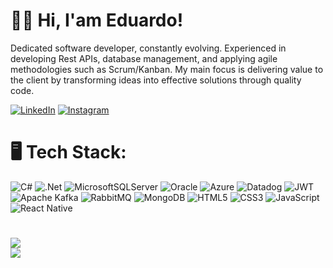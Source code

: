 # 👋🏻 Hi, I'am Eduardo!
Dedicated software developer, constantly evolving. Experienced in developing Rest APIs, database management, and applying agile methodologies such as Scrum/Kanban. My main focus is delivering value to the client by transforming ideas into effective solutions through quality code.

[![LinkedIn](https://img.shields.io/badge/LinkedIn-%230077B5.svg?logo=linkedin&logoColor=white)](https://linkedin.com/in/eduardo-eckert-sperfeld)  [![Instagram](https://img.shields.io/badge/Instagram-%23E4405F.svg?logo=Instagram&logoColor=white)](https://instagram.com/edueckert_) 

# 🖥️ Tech Stack:
![C#](https://img.shields.io/badge/c%23-%23239120.svg?style=for-the-badge&logo=csharp&logoColor=white)  ![.Net](https://img.shields.io/badge/.NET-5C2D91?style=for-the-badge&logo=.net&logoColor=white) ![MicrosoftSQLServer](https://img.shields.io/badge/Microsoft%20SQL%20Server-CC2927?style=for-the-badge&logo=microsoft%20sql%20server&logoColor=white) ![Oracle](https://img.shields.io/badge/Oracle-F80000?style=for-the-badge&logo=oracle&logoColor=white) ![Azure](https://img.shields.io/badge/azure-%230072C6.svg?style=for-the-badge&logo=microsoftazure&logoColor=white) ![Datadog](https://img.shields.io/badge/datadog-%23632CA6.svg?style=for-the-badge&logo=datadog&logoColor=white) ![JWT](https://img.shields.io/badge/JWT-black?style=for-the-badge&logo=JSON%20web%20tokens)  ![Apache Kafka](https://img.shields.io/badge/Apache%20Kafka-000?style=for-the-badge&logo=apachekafka)  ![RabbitMQ](https://img.shields.io/badge/rabbitmq-FF6600?style=for-the-badge&logo=rabbitmq&logoColor=white) 
![MongoDB](https://img.shields.io/badge/MongoDB-%234ea94b.svg?style=for-the-badge&logo=mongodb&logoColor=white) ![HTML5](https://img.shields.io/badge/html5-%23E34F26.svg?style=for-the-badge&logo=html5&logoColor=white) ![CSS3](https://img.shields.io/badge/css3-%231572B6.svg?style=for-the-badge&logo=css3&logoColor=white) ![JavaScript](https://img.shields.io/badge/javascript-%23323330.svg?style=for-the-badge&logo=javascript&logoColor=%23F7DF1E) ![React Native](https://img.shields.io/badge/react_native-%2320232a.svg?style=for-the-badge&logo=react&logoColor=%2361DAFB)
# 
![](https://github-readme-stats.vercel.app/api?username=eckertEduardo&theme=dark&hide_border=false&include_all_commits=false&count_private=false)<br/>
![](https://github-readme-stats.vercel.app/api/top-langs/?username=eckertEduardo&theme=dark&hide_border=false&include_all_commits=false&count_private=false&layout=compact)

<!-- Proudly created with GPRM ( https://gprm.itsvg.in ) -->
